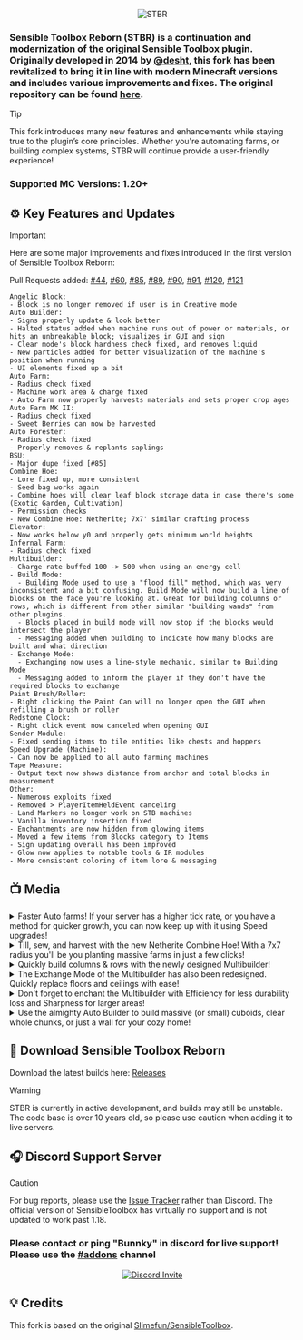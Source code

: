 <p align="center">
    <img src="https://github.com/user-attachments/assets/886e7e3c-8231-42cb-bb9e-3bf687b4ade7" alt="STBR"/>
</p>

### Sensible Toolbox Reborn (STBR) is a continuation and modernization of the original Sensible Toolbox plugin. Originally developed in 2014 by [@desht](https://github.com/desht), this fork has been revitalized to bring it in line with modern Minecraft versions and includes various improvements and fixes. The original repository can be found [here](https://github.com/desht/sensibletoolbox).
> [!TIP]
> This fork introduces many new features and enhancements while staying true to the plugin’s core principles. Whether you're automating farms, or building complex systems, STBR will continue provide a user-friendly experience!
>
> ### Supported MC Versions: 1.20+
> 
## :gear: Key Features and Updates
> [!IMPORTANT]
> Here are some major improvements and fixes introduced in the first version of Sensible Toolbox Reborn:
>
> Pull Requests added: [#44](https://github.com/Slimefun/SensibleToolbox/pull/44), [#60](https://github.com/Slimefun/SensibleToolbox/pull/60), [#85](https://github.com/Slimefun/SensibleToolbox/pull/85), [#89](https://github.com/Slimefun/SensibleToolbox/pull/89), [#90](https://github.com/Slimefun/SensibleToolbox/pull/90), [#91](https://github.com/Slimefun/SensibleToolbox/pull/91), [#120](https://github.com/Slimefun/SensibleToolbox/pull/120), [#121](https://github.com/Slimefun/SensibleToolbox/pull/121)
> ```
> Angelic Block:
> - Block is no longer removed if user is in Creative mode
> Auto Builder:
> - Signs properly update & look better
> - Halted status added when machine runs out of power or materials, or hits an unbreakable block; visualizes in GUI and sign
> - Clear mode's block hardness check fixed, and removes liquid
> - New particles added for better visualization of the machine's position when running
> - UI elements fixed up a bit
> Auto Farm:
> - Radius check fixed
> - Machine work area & charge fixed
> - Auto Farm now properly harvests materials and sets proper crop ages
> Auto Farm MK II:
> - Radius check fixed
> - Sweet Berries can now be harvested
> Auto Forester:
> - Radius check fixed
> - Properly removes & replants saplings
> BSU:
> - Major dupe fixed [#85]
> Combine Hoe:
> - Lore fixed up, more consistent
> - Seed bag works again
> - Combine hoes will clear leaf block storage data in case there's some (Exotic Garden, Cultivation)
> - Permission checks
> - New Combine Hoe: Netherite; 7x7' similar crafting process
> Elevator:
> - Now works below y0 and properly gets minimum world heights
> Infernal Farm:
> - Radius check fixed
> Multibuilder:
> - Charge rate buffed 100 -> 500 when using an energy cell
> - Build Mode:
>   - Building Mode used to use a "flood fill" method, which was very inconsistent and a bit confusing. Build Mode will now build a line of blocks on the face you're looking at. Great for building columns or rows, which is different from other similar "building wands" from other plugins.
>   - Blocks placed in build mode will now stop if the blocks would intersect the player
>   - Messaging added when building to indicate how many blocks are built and what direction
> - Exchange Mode:
>   - Exchanging now uses a line-style mechanic, similar to Building Mode
>   - Messaging added to inform the player if they don't have the required blocks to exchange
> Paint Brush/Roller:
> - Right clicking the Paint Can will no longer open the GUI when refilling a brush or roller
> Redstone Clock:
> - Right click event now canceled when opening GUI
> Sender Module:
> - Fixed sending items to tile entities like chests and hoppers
> Speed Upgrade (Machine):
> - Can now be applied to all auto farming machines
> Tape Measure:
> - Output text now shows distance from anchor and total blocks in measurement
> Other:
> - Numerous exploits fixed
> - Removed > PlayerItemHeldEvent canceling
> - Land Markers no longer work on STB machines
> - Vanilla inventory insertion fixed
> - Enchantments are now hidden from glowing items
> - Moved a few items from Blocks category to Items
> - Sign updating overall has been improved
> - Glow now applies to notable tools & IR modules
> - More consistent coloring of item lore & messaging
> ```
## 📺 Media

<details> 
  <summary>Faster Auto farms! If your server has a higher tick rate, or you have a method for quicker growth, you can now keep up with it using Speed upgrades!</summary>
  <img src="https://github.com/user-attachments/assets/1c3a1e78-8965-4e56-a4c0-b3f79ccf53c2">
</details>

<details> 
  <summary>Till, sew, and harvest with the new Netherite Combine Hoe! With a 7x7 radius you'll be you planting massive farms in just a few clicks!</summary>
  <img src="https://github.com/user-attachments/assets/8c087917-2f5a-400d-9861-41e872c01e45">
</details>

<details> 
  <summary>Quickly build columns & rows with the newly designed Multibuilder!</summary>
  <img src="https://github.com/user-attachments/assets/8e156f37-589e-4e1f-8807-2c3e5a195a82">
</details>

<details> 
  <summary>The Exchange Mode of the Multibuilder has also been redesigned. Quickly replace floors and ceilings with ease!</summary>
  <img src="https://github.com/user-attachments/assets/3724e906-d4e7-452a-a5b6-ab75afe78066">
</details>

<details> 
  <summary>Don't forget to enchant the Multibuilder with Efficiency for less durability loss and Sharpness for larger areas!</summary>
  <img src="https://github.com/user-attachments/assets/d8854e17-cdf7-48f1-b2b6-39a5bfd8bb07">
</details>

<details> 
  <summary>Use the almighty Auto Builder to build massive (or small) cuboids, clear whole chunks, or just a wall for your cozy home!</summary>
  <img src="https://github.com/user-attachments/assets/f0b41726-3400-41bb-b2d0-9b4002461b53">
</details>

## :floppy_disk: Download Sensible Toolbox Reborn
Download the latest builds here: [Releases](https://github.com/Bunnky/SensibleToolbox/releases/)

> [!WARNING]
> STBR is currently in active development, and builds may still be unstable. The code base is over 10 years old, so please use caution when adding it to live servers.

## :headphones: Discord Support Server
> [!CAUTION]
> For bug reports, please use the [Issue Tracker](https://github.com/Bunnky/SensibleToolboxReborn/issues) rather than Discord. The official version of SensibleToolbox has virtually no support and is not updated to work past 1.18.
>
> ### **Please contact or ping "Bunnky" in discord for live support! Please use the [#addons](https://discord.com/channels/565557184348422174/624966637816381440) channel**

<p align="center">
  <a href="https://discord.gg/slimefun">
    <img src="https://discordapp.com/api/guilds/565557184348422174/widget.png?style=banner3" alt="Discord Invite"/>
  </a>
</p>

## :bulb: Credits
This fork is based on the original [Slimefun/SensibleToolbox](https://github.com/Slimefun/SensibleToolbox).
